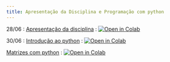 ```yaml
---
title: Apresentação da Disciplina e Programação com python
---
```


28/06
: [Apresentação da disciplina](https://www.youtube.com/watch?v=jBLnYHBm-MU&list=PL__joaA2Kg3FYyN7k_ueF8MuYsTauaoBD&index=1)
  : <a href="https://githubtocolab.com/cn-ufpe/cn-ufpe.github.io/blob/master/material/CN_Aula_1.ipynb" target="_parent"><img src="https://colab.research.google.com/assets/colab-badge.svg" alt="Open in Colab"/></a>

30/06 
: [Introdução ao python](https://youtu.be/yXdaZLClHGk)
  : <a href="https://githubtocolab.com/cn-ufpe/cn-ufpe.github.io/blob/master/material/00_lista_python.ipynb" target="_parent"><img src="https://colab.research.google.com/assets/colab-badge.svg" alt="Open in Colab"/></a>
    
 [Matrizes com python](https://youtu.be/FgXrDIAlwpk)
  :  <a href="https://githubtocolab.com/cn-ufpe/cn-ufpe.github.io/blob/master/material/08_matrizes.ipynb" target="_parent"><img src="https://colab.research.google.com/assets/colab-badge.svg" alt="Open in Colab"/></a>
  

